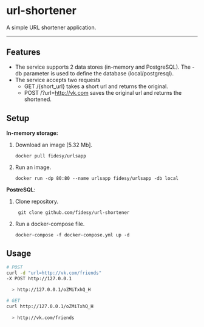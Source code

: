 # url-shortener

A simple URL shortener application.

---

## **Features**
- The service supports 2 data stores (in-memory and PostgreSQL). The -db parameter is used to define the database (local/postgresql).
- The service accepts two requests
    - GET  /{short_url} takes a short url and returns the original.
    - POST /?url=http://vk.com saves the original url and returns the shortened.


## **Setup**

**In-memory storage:**

1. Download an image [5.32 Mb].

    ```
    docker pull fidesy/urlsapp 
    ```
2. Run an image.
    ```
    docker run -dp 80:80 --name urlsapp fidesy/urlsapp -db local
    ```
**PostreSQL**:
1. Clone repository.
    ```
     git clone github.com/fidesy/url-shortener
    ```
1. Run a docker-compose file.
    ```
    docker-compose -f docker-compose.yml up -d
    ```

## **Usage**
```bash
# POST 
curl -d "url=http://vk.com/friends" 
-X POST http://127.0.0.1

  > http://127.0.0.1/oZMiTxhQ_H

# GET
curl http://127.0.0.1/oZMiTxhQ_H
 
  > http://vk.com/friends
```